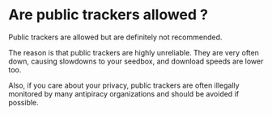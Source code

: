 # Are public trackers allowed ?

Public trackers are allowed but are definitely not recommended.

The reason is that public trackers are highly unreliable. They are very often down, causing slowdowns to your seedbox, and download speeds are lower too.

Also, if you care about your privacy, public trackers are often illegally monitored by many antipiracy organizations and should be avoided if possible.